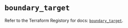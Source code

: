 # `boundary_target`

Refer to the Terraform Registory for docs: [`boundary_target`](https://registry.terraform.io/providers/hashicorp/boundary/1.1.4/docs/resources/target).
